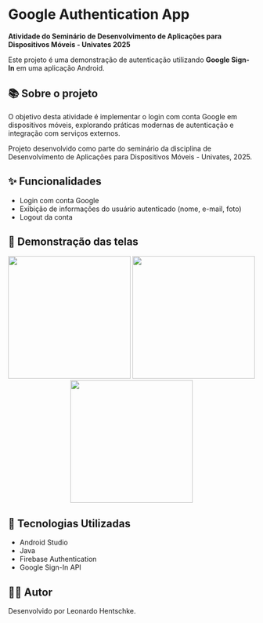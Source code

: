 # Google Authentication App

**Atividade do Seminário de Desenvolvimento de Aplicações para Dispositivos Móveis - Univates 2025**

Este projeto é uma demonstração de autenticação utilizando **Google Sign-In** em uma aplicação Android.

## 📚 Sobre o projeto

O objetivo desta atividade é implementar o login com conta Google em dispositivos móveis, explorando práticas modernas de autenticação e integração com serviços externos.

Projeto desenvolvido como parte do seminário da disciplina de Desenvolvimento de Aplicações para Dispositivos Móveis - Univates, 2025.

## ✨ Funcionalidades

- Login com conta Google
- Exibição de informações do usuário autenticado (nome, e-mail, foto)
- Logout da conta

## 📱 Demonstração das telas

<p align="center">
  <img src="https://github.com/user-attachments/assets/fac036bd-6f16-41f0-9125-287d9620153c" width="250" />
  <img src="https://github.com/user-attachments/assets/d32eb548-3f8f-416f-854f-9a73effd77ac" width="250" />
  <img src="https://github.com/user-attachments/assets/4a9fad26-1737-492e-bd60-b44efd29feb8" width="250" />
</p>

## 🚀 Tecnologias Utilizadas
- Android Studio
- Java
- Firebase Authentication
- Google Sign-In API

## 🧑‍💻 Autor

Desenvolvido por Leonardo Hentschke.
